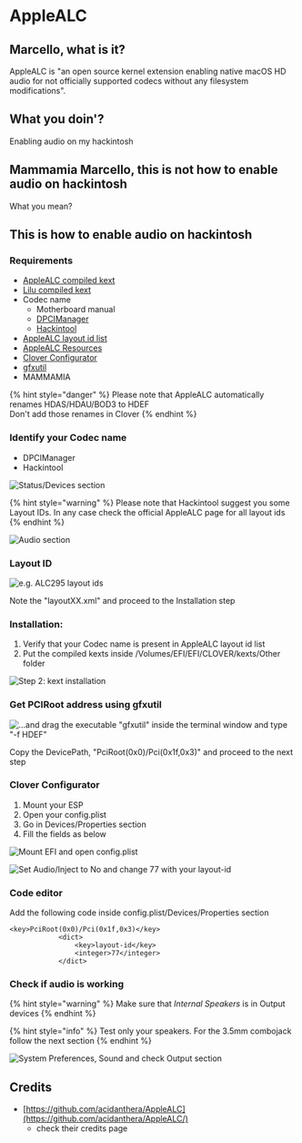 # AppleALC

## Marcello, what is it?

AppleALC is "an open source kernel extension enabling native macOS HD audio for not officially supported codecs without any filesystem modifications".

## What you doin'?

Enabling audio on my hackintosh

## Mammamia Marcello, this is not how to enable audio on hackintosh

What you mean?

## This is how to enable audio on hackintosh

### Requirements

* [AppleALC compiled kext](https://github.com/acidanthera/AppleALC/releases)
* [Lilu compiled kext](https://github.com/acidanthera/Lilu/releases)
* Codec name
  * Motherboard manual
  * [DPCIManager](https://github.com/MuntashirAkon/DPCIManager/releases)
  * [Hackintool](http://headsoft.com.au/download/mac/Hackintool.zip)
* [AppleALC layout id list](https://github.com/acidanthera/AppleALC/wiki/Supported-codecs)
* [AppleALC Resources](https://github.com/acidanthera/AppleALC/tree/master/Resources)
* [Clover Configurator](https://mackie100projects.altervista.org/download-clover-configurator/)
* [gfxutil](https://github.com/acidanthera/gfxutil/releases)
* MAMMAMIA

{% hint style="danger" %}
Please note that AppleALC automatically renames HDAS/HDAU/BOD3 to HDEF  
Don't add those renames in Clover
{% endhint %}

### Identify your Codec name

* DPCIManager
* Hackintool

![Status/Devices section](../.gitbook/assets/image%20%2838%29.png)

{% hint style="warning" %}
Please note that Hackintool suggest you some Layout IDs. In any case check the official AppleALC page for all layout ids
{% endhint %}

![Audio section](../.gitbook/assets/image%20%2819%29.png)

### Layout ID

![e.g. ALC295 layout ids](../.gitbook/assets/image%20%2816%29.png)

Note the "layoutXX.xml" and proceed to the Installation step

### Installation:

1. Verify that your Codec name is present in AppleALC layout id list
2. Put the compiled kexts inside /Volumes/EFI/EFI/CLOVER/kexts/Other folder

![Step 2: kext installation](../.gitbook/assets/image%20%2831%29.png)

### Get PCIRoot address using gfxutil

![...and drag the executable &quot;gfxutil&quot; inside the terminal window and type &quot;-f HDEF&quot; ](../.gitbook/assets/image%20%2830%29.png)

Copy the DevicePath, "PciRoot\(0x0\)/Pci\(0x1f,0x3\)" and proceed to the next step

### Clover Configurator

1. Mount your ESP 
2. Open your config.plist
3. Go in Devices/Properties section
4. Fill the fields as below

![Mount EFI and open config.plist](../.gitbook/assets/image%20%2814%29.png)

![Set Audio/Inject to No and change 77 with your layout-id](../.gitbook/assets/image%20%2817%29.png)



### Code editor

Add the following code inside config.plist/Devices/Properties section

```text
<key>PciRoot(0x0)/Pci(0x1f,0x3)</key>
			<dict>
				<key>layout-id</key>
				<integer>77</integer>
			</dict>
```

### Check if audio is working

{% hint style="warning" %}
Make sure that _Internal Speakers_ is in Output devices
{% endhint %}

{% hint style="info" %}
Test only your speakers. For the 3.5mm combojack follow the next section
{% endhint %}

![System Preferences, Sound and check Output section](../.gitbook/assets/image%20%2833%29.png)

## Credits

* [https://github.com/acidanthera/AppleALC](https://github.com/acidanthera/AppleALC/)
  * check their credits page









